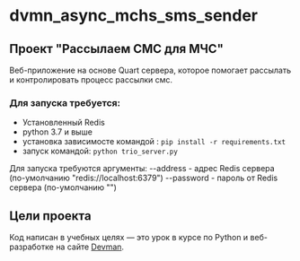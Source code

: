 # dvmn_async_mchs_sms_sender

## Проект "Рассылаем СМС для МЧС"

Веб-приложение на основе Quart сервера, которое помогает рассылать и контролировать процесс рассылки смс.

### Для запуска требуется:
* Установленный Redis
* python 3.7 и выше
* установка зависимосте командой :
    `pip install -r requirements.txt`
* запуск командой:
    `python trio_server.py`

Для запуска требуются аргументы:
--address - адрес Redis сервера (по-умолчанию "redis://localhost:6379")
--password - пароль от Redis сервера (по-умолчанию "")


## Цели проекта

Код написан в учебных целях — это урок в курсе по Python и веб-разработке на сайте [Devman](https://dvmn.org).